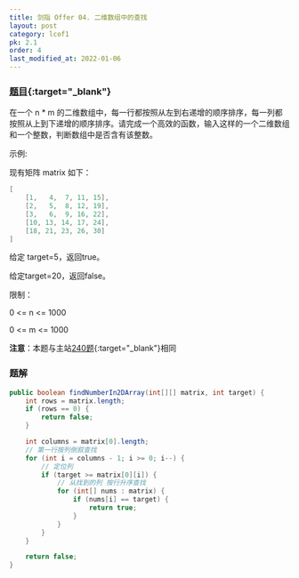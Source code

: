 ```yaml
---
title: 剑指 Offer 04. 二维数组中的查找
layout: post
category: lcof1
pk: 2.1
order: 4
last_modified_at: 2022-01-06
---
```


### [题目](https://leetcode.cn/problems/er-wei-shu-zu-zhong-de-cha-zhao-lcof/){:target="_blank"}

在一个 n * m 的二维数组中，每一行都按照从左到右递增的顺序排序，每一列都按照从上到下递增的顺序排序。请完成一个高效的函数，输入这样的一个二维数组和一个整数，判断数组中是否含有该整数。

示例:

现有矩阵 matrix 如下：

```java
[
    [1,   4,  7, 11, 15],
    [2,   5,  8, 12, 19],
    [3,   6,  9, 16, 22],
    [10, 13, 14, 17, 24],
    [18, 21, 23, 26, 30]
]
```

给定 target=5，返回true。

给定target=20，返回false。

限制：

0 <= n <= 1000

0 <= m <= 1000



**注意**：本题与主站[240题](https://leetcode.cn/problems/search-a-2d-matrix-ii/){:target="_blank"}相同

### 题解

```java
public boolean findNumberIn2DArray(int[][] matrix, int target) {
    int rows = matrix.length;
    if (rows == 0) {
        return false;
    }

    int columns = matrix[0].length;
    // 第一行按列倒叙查找
    for (int i = columns - 1; i >= 0; i--) {
        // 定位列
        if (target >= matrix[0][i]) {
            // 从找到的列 按行升序查找
            for (int[] nums : matrix) {
                if (nums[i] == target) {
                    return true;
                }
            }
        }
    }

    return false;
}
```